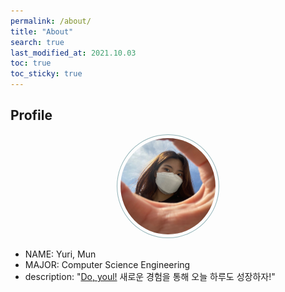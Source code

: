 ```yaml
---
permalink: /about/
title: "About"
search: true
last_modified_at: 2021.10.03
toc: true
toc_sticky: true
---
```

## Profile
<center><img src="../assets/images/youl.jpg" width="30%" height="30%" style="
border: 1px solid #93b3b7;
boarder-radius: 50%;
padding: 5px;
-moz-border-radius: 50%;
-khtml-border-radius: 50%;
-webkit-border-radius: 50%;
"></center>

* NAME: Yuri, Mun
* MAJOR: Computer Science Engineering
* description: "<u>Do, youl!</u> 새로운 경험을 통해 오늘 하루도 성장하자!"